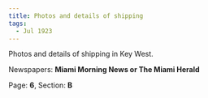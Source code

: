 ```yaml
---  
title: Photos and details of shipping  
tags:  
  - Jul 1923  
---  
```

  
Photos and details of shipping in Key West.  
  
Newspapers: **Miami Morning News or The Miami Herald**  
  
Page: **6**, Section: **B** 
